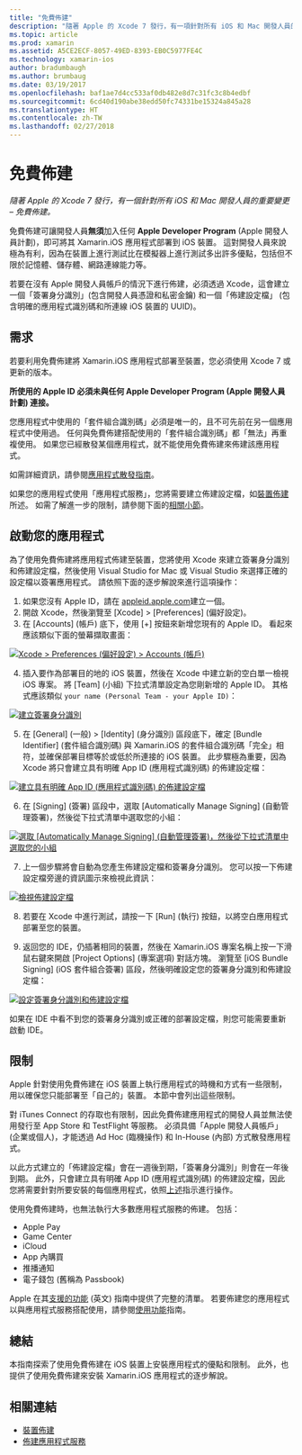 ```yaml
---
title: "免費佈建"
description: "隨著 Apple 的 Xcode 7 發行，有一項針對所有 iOS 和 Mac 開發人員的重要變更 – 免費佈建。"
ms.topic: article
ms.prod: xamarin
ms.assetid: A5CE2ECF-8057-49ED-8393-EB0C5977FE4C
ms.technology: xamarin-ios
author: bradumbaugh
ms.author: brumbaug
ms.date: 03/19/2017
ms.openlocfilehash: baf1ae7d4cc533af0db482e8d7c31fc3c8b4edbf
ms.sourcegitcommit: 6cd40d190abe38edd50fc74331be15324a845a28
ms.translationtype: HT
ms.contentlocale: zh-TW
ms.lasthandoff: 02/27/2018
---
```

# <a name="free-provisioning"></a>免費佈建

_隨著 Apple 的 Xcode 7 發行，有一個針對所有 iOS 和 Mac 開發人員的重要變更 – 免費佈建。_

免費佈建可讓開發人員**無須**加入任何 **Apple Developer Program** \(Apple 開發人員計劃\)，即可將其 Xamarin.iOS 應用程式部署到 iOS 裝置。 這對開發人員來說極為有利，因為在裝置上進行測試比在模擬器上進行測試多出許多優點，包括但不限於記憶體、儲存體、網路連線能力等。

若要在沒有 Apple 開發人員帳戶的情況下進行佈建，必須透過 Xcode，這會建立一個「簽署身分識別」(包含開發人員憑證和私密金鑰) 和一個「佈建設定檔」 (包含明確的應用程式識別碼和所連線 iOS 裝置的 UUID)。

## <a name="requirements"></a>需求

若要利用免費佈建將 Xamarin.iOS 應用程式部署至裝置，您必須使用 Xcode 7 或更新的版本。

**所使用的 Apple ID 必須未與任何 Apple Developer Program (Apple 開發人員計劃) 連接。**

您應用程式中使用的「套件組合識別碼」必須是唯一的，且不可先前在另一個應用程式中使用過。 任何與免費佈建搭配使用的「套件組合識別碼」都「無法」再重複使用。 如果您已經散發某個應用程式，就不能使用免費佈建來佈建該應用程式。 

如需詳細資訊，請參閱[應用程式散發指南](~/ios/deploy-test/app-distribution/index.md)。

如果您的應用程式使用「應用程式服務」，您將需要建立佈建設定檔，如[裝置佈建](~/ios/get-started/installation/device-provisioning/index.md#appservices)所述。 如需了解進一步的限制，請參閱下面的[相關小節](#limitations)。


## <a name="a-namelaunching--launching-your-app"></a><a name="launching" />啟動您的應用程式

為了使用免費佈建將應用程式佈建至裝置，您將使用 Xcode 來建立簽署身分識別和佈建設定檔，然後使用 Visual Studio for Mac 或 Visual Studio 來選擇正確的設定檔以簽署應用程式。 請依照下面的逐步解說來進行這項操作：

1. 如果您沒有 Apple ID，請在 [appleid.apple.com](https://appleid.apple.com/account)建立一個。
2. 開啟 Xcode，然後瀏覽至 [Xcode] > [Preferences] \(偏好設定\)。
3. 在 [Accounts] \(帳戶\) 底下，使用 [+] 按鈕來新增您現有的 Apple ID。 看起來應該類似下面的螢幕擷取畫面：

  [ ![](free-provisioning-images/launchapp1.png "Xcode > Preferences (偏好設定) > Accounts (帳戶)")](free-provisioning-images/launchapp1.png)

4. 插入要作為部署目的地的 iOS 裝置，然後在 Xcode 中建立新的空白單一檢視 iOS 專案。 將 [Team] \(小組\) 下拉式清單設定為您剛新增的 Apple ID。 其格式應該類似 `your name (Personal Team - your Apple ID)`：

  [ ![](free-provisioning-images/launchapp2.png "建立簽署身分識別")](free-provisioning-images/launchapp2.png)

5. 在 [General] \(一般\) > [Identity] \(身分識別\) 區段底下，確定 [Bundle Identifier] \(套件組合識別碼\) 與 Xamarin.iOS 的套件組合識別碼「完全」相符，並確保部署目標等於或低於所連接的 iOS 裝置。 此步驟極為重要，因為 Xcode 將只會建立具有明確 App ID (應用程式識別碼) 的佈建設定檔：

  [![](free-provisioning-images/launchapp5.png "建立具有明確 App ID (應用程式識別碼) 的佈建設定檔")](free-provisioning-images/launchapp5.png)

6. 在 [Signing] \(簽署\) 區段中，選取 [Automatically Manage Signing] \(自動管理簽署\)，然後從下拉式清單中選取您的小組：

  [![](free-provisioning-images/launchapp6.png "選取 [Automatically Manage Signing] \(自動管理簽署\)，然後從下拉式清單中選取您的小組")](free-provisioning-images/launchapp6.png)

7. 上一個步驟將會自動為您產生佈建設定檔和簽署身分識別。 您可以按一下佈建設定檔旁邊的資訊圖示來檢視此資訊：

  [![](free-provisioning-images/launchapp7.png "檢視佈建設定檔")](free-provisioning-images/launchapp7.png)

8. 若要在 Xcode 中進行測試，請按一下 [Run] \(執行\) 按鈕，以將空白應用程式部署至您的裝置。

9. 返回您的 IDE，仍插著相同的裝置，然後在 Xamarin.iOS 專案名稱上按一下滑鼠右鍵來開啟 [Project Options] \(專案選項\) 對話方塊。 瀏覽至 [iOS Bundle Signing] \(iOS 套件組合簽署\) 區段，然後明確設定您的簽署身分識別和佈建設定檔：

  [![](free-provisioning-images/launchapp8.png "設定簽署身分識別和佈建設定檔")](free-provisioning-images/launchapp8.png)

如果在 IDE 中看不到您的簽署身分識別或正確的部署設定檔，則您可能需要重新啟動 IDE。


## <a name="a-namelimitations-limitations"></a><a name="limitations" />限制

Apple 針對使用免費佈建在 iOS 裝置上執行應用程式的時機和方式有一些限制，用以確保您只能部署至「自己的」裝置。 本節中會列出這些限制。

對 iTunes Connect 的存取也有限制，因此免費佈建應用程式的開發人員並無法使用發行至 App Store 和 TestFlight 等服務。 必須具備「Apple 開發人員帳戶」(企業或個人)，才能透過 Ad Hoc (臨機操作) 和 In-House (內部) 方式散發應用程式。

以此方式建立的「佈建設定檔」會在一週後到期，「簽署身分識別」則會在一年後到期。 此外，只會建立具有明確 App ID (應用程式識別碼) 的佈建設定檔，因此您將需要針對所要安裝的每個應用程式，依照[上述](#launching)指示進行操作。

使用免費佈建時，也無法執行大多數應用程式服務的佈建。 包括：

- Apple Pay
- Game Center
- iCloud
- App 內購買
- 推播通知
- 電子錢包 (舊稱為 Passbook)

Apple 在其[支援的功能](https://developer.apple.com/library/prerelease/ios/documentation/IDEs/Conceptual/AppDistributionGuide/SupportedCapabilities/SupportedCapabilities.html#//apple_ref/doc/uid/TP40012582-CH38-SW1) \(英文\) 指南中提供了完整的清單。 若要佈建您的應用程式以與應用程式服務搭配使用，請參閱[使用功能](~/ios/deploy-test/provisioning/capabilities/index.md)指南。


## <a name="summary"></a>總結

本指南探索了使用免費佈建在 iOS 裝置上安裝應用程式的優點和限制。 此外，也提供了使用免費佈建來安裝 Xamarin.iOS 應用程式的逐步解說。

## <a name="related-links"></a>相關連結

- [裝置佈建](~/ios/get-started/installation/device-provisioning/index.md)
- [佈建應用程式服務](~/ios/get-started/installation/device-provisioning/index.md#appservices)
